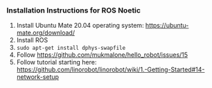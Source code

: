 ### Installation Instructions for ROS Noetic ###

1. Install Ubuntu Mate 20.04 operating system: https://ubuntu-mate.org/download/
2. Install ROS
3. `sudo apt-get install dphys-swapfile`
4. Follow https://github.com/mukmalone/hello_robot/issues/15
5. Follow tutorial starting here: https://github.com/linorobot/linorobot/wiki/1.-Getting-Started#14-network-setup
